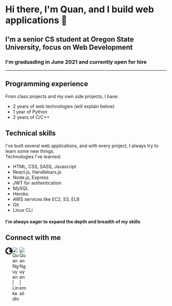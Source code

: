 # Hi there, I'm Quan, and I build web applications 👋

## I'm a senior CS student at Oregon State University, focus on Web Development

### I'm graduading in June 2021 and currently open for hire

---

## Programming experience

From class projects and my own side projects, I have:

- 2 years of web technologies (will explain below)
- 1 year of Python
- 2 years of C/C++

## Technical skills

I've built several web applications, and with every project, I always try to learn some new things.
<br/>
Technologies I've learned:

- HTML, CSS, SASS, Javascript
- React.js, Handlebars.js
- Node.js, Express
- JWT for authentication
- MySQL
- Heroku
- AWS services like EC2, S3, ELB
- Git
- Linux CLI

#### I'm always eager to expand the depth and breadth of my skills

## Connect with me

[<img align="left" alt="qnguyen.dev" width="22px" src="https://raw.githubusercontent.com/iconic/open-iconic/master/svg/globe.svg" />][website]
[<img align="left" alt="Quan Nguyen | LinkedIn" width="22px" src="https://cdn.jsdelivr.net/npm/simple-icons@v3/icons/linkedin.svg" />][linkedin]
[<img align="left" alt="Quan Nguyen | email" width="22px" src="https://cdn.jsdelivr.net/npm/simple-icons@3.13.0/icons/gmail.svg" />][email]

<br/>

[website]: https://www.qnguyen.dev
[linkedin]: https://www.linkedin.com/in/quandev2/
[email]: mailto:qnguyen.dev2@gmail.com

<!--
**QuanDev2/QuanDev2** is a ✨ _special_ ✨ repository because its `README.md` (this file) appears on your GitHub profile.

Here are some ideas to get you started:

- 🔭 I’m currently working on ...
- 🌱 I’m currently learning ...
- 👯 I’m looking to collaborate on ...
- 🤔 I’m looking for help with ...
- 💬 Ask me about ...
- 📫 How to reach me: ...
- 😄 Pronouns: ...
- ⚡ Fun fact: ...
-->
